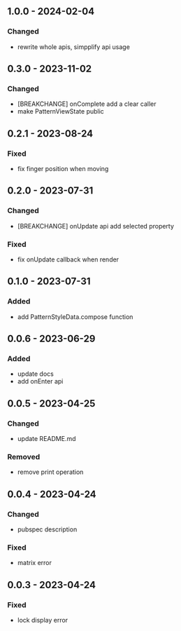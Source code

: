 ## 1.0.0 - 2024-02-04
### Changed
- rewrite whole apis, simpplify api usage

## 0.3.0 - 2023-11-02
### Changed
- \[BREAKCHANGE\] onComplete add a clear caller
- make PatternViewState public

## 0.2.1 - 2023-08-24
### Fixed
- fix finger position when moving

## 0.2.0 - 2023-07-31
### Changed
- \[BREAKCHANGE\] onUpdate api add selected property

### Fixed
- fix onUpdate callback when render

## 0.1.0 - 2023-07-31
### Added
- add PatternStyleData.compose function

## 0.0.6 - 2023-06-29
### Added
- update docs
- add onEnter api

## 0.0.5 - 2023-04-25
### Changed
- update README.md

### Removed
- remove print operation

## 0.0.4 - 2023-04-24
### Changed
- pubspec description

### Fixed
- matrix error

## 0.0.3 - 2023-04-24
### Fixed
- lock display error
